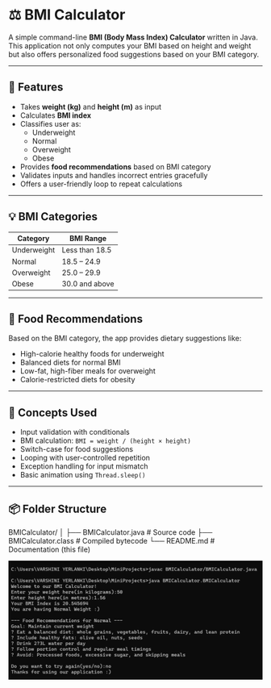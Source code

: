 # ⚖️ BMI Calculator

A simple command-line **BMI (Body Mass Index) Calculator** written in Java. This application not only computes your BMI based on height and weight but also offers personalized food suggestions based on your BMI category.

---

## 🚀 Features

- Takes **weight (kg)** and **height (m)** as input
- Calculates **BMI index**
- Classifies user as:
  - Underweight
  - Normal
  - Overweight
  - Obese
- Provides **food recommendations** based on BMI category
- Validates inputs and handles incorrect entries gracefully
- Offers a user-friendly loop to repeat calculations

---

## 💡 BMI Categories

| Category      | BMI Range         |
|---------------|-------------------|
| Underweight   | Less than 18.5    |
| Normal        | 18.5 – 24.9       |
| Overweight    | 25.0 – 29.9       |
| Obese         | 30.0 and above    |

---

## 🥗 Food Recommendations

Based on the BMI category, the app provides dietary suggestions like:

- High-calorie healthy foods for underweight
- Balanced diets for normal BMI
- Low-fat, high-fiber meals for overweight
- Calorie-restricted diets for obesity

---

## 🧠 Concepts Used

- Input validation with conditionals
- BMI calculation: `BMI = weight / (height × height)`
- Switch-case for food suggestions
- Looping with user-controlled repetition
- Exception handling for input mismatch
- Basic animation using `Thread.sleep()`

---

## 📦 Folder Structure

BMICalculator/
│
├── BMICalculator.java # Source code
├── BMICalculator.class # Compiled bytecode
└── README.md # Documentation (this file)

![BMI Calculator Output](./assets/screenshot.png)
